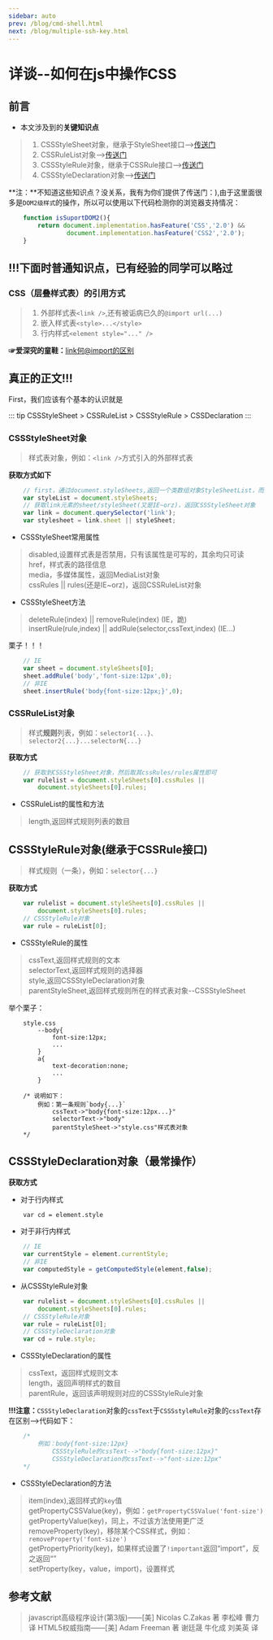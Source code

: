 ```yaml
---
sidebar: auto
prev: /blog/cmd-shell.html
next: /blog/multiple-ssh-key.html
---
```



# 详谈--如何在js中操作CSS

## 前言

* 本文涉及到的**关键知识点**

> 1. CSSStyleSheet对象，继承于StyleSheet接口-->[传送门][2]
> 2. CSSRuleList对象-->[传送门][3]
> 3. CSSStyleRule对象，继承于CSSRule接口-->[传送门][4]
> 4. CSSStyleDeclaration对象-->[传送门][5]

**注：**不知道这些知识点？没关系，我有为你们提供了传送门：),由于这里面很多是`DOM2级样式`的操作，所以可以使用以下代码检测你的浏览器支持情况：

```javascript
    function isSuportDOM2(){
        return document.implementation.hasFeature('CSS','2.0') &&
                document.implementation.hasFeature('CSS2','2.0');
    }
```

## !!!下面时普通知识点，已有经验的同学可以略过

### CSS（层叠样式表）的引用方式

> 1. 外部样式表`<link />`,还有被诟病已久的`@import url(...)`
> 2. 嵌入样式表`<style>...</style>`
> 3. 行内样式`<element style="..." />`


**☞爱深究的童鞋：**[link何@import的区别][1]

## 真正的正文!!!

First，我们应该有个基本的认识就是

::: tip
CSSStyleSheet > CSSRuleList > CSSStyleRule > CSSDeclaration
:::

### CSSStyleSheet对象

> 样式表对象，例如：`<link />`方式引入的外部样式表

**获取方式如下**

```javascript
    // first，通过document.styleSheets,返回一个类数组对象StyleSheetList，而其中每一项就是CSSStyleSheet，继承于StyleSheet接口
    var styleList = document.styleSheets;
    // 获取link元素的sheet/styleSheet(又是IE~orz)，返回CSSStyleSheet对象
    var link = document.querySelector('link');
    var stylesheet = link.sheet || styleSheet;
```

* CSSStyleSheet常用属性

> disabled,设置样式表是否禁用，只有该属性是可写的，其余均只可读<br/>
> href，样式表的路径信息<br/>
> media，多媒体属性，返回MediaList对象<br/>
> cssRules || rules(还是IE~orz)，返回CSSRuleList对象

* CSSStyleSheet方法

> deleteRule(index) || removeRule(index) (IE，跪)<br/>
> insertRule(rule,index) || addRule(selector,cssText,index) (IE...)

栗子！！！

```javascript
    // IE
    var sheet = document.styleSheets[0];
    sheet.addRule('body','font-size:12px',0);
    // 非IE
    sheet.insertRule('body{font-size:12px;}',0);
```

### CSSRuleList对象

> 样式**规则**列表，例如：`selector1{...}、selector2{...}...selectorN{...}`

**获取方式**

```javascript
    // 获取到CSSStyleSheet对象，然后取其cssRules/rules属性即可
    var rulelist = document.styleSheets[0].cssRules ||
        document.styleSheets[0].rules;
```

* CSSRuleList的属性和方法

> length,返回样式规则列表的数目

## CSSStyleRule对象(**继承于CSSRule接口**)

> 样式规则（一条），例如：`selector{...}`

**获取方式**

```javascript
    var rulelist = document.styleSheets[0].cssRules ||
        document.styleSheets[0].rules;
    // CSSStyleRule对象
    var rule = ruleList[0];
```

* CSSStyleRule的属性

> cssText,返回样式规则的文本<br/>
> selectorText,返回样式规则的选择器<br/>
> style,返回CSSStyleDeclaration对象<br/>
> parentStyleSheet,返回样式规则所在的样式表对象--CSSStyleSheet

举个栗子：

```
    style.css
        --body{
            font-size:12px;
            ...
        }
        a{
            text-decoration:none;
            ...
        }

    /* 说明如下：
        例如：第一条规则`body{...}`
            cssText->"body{font-size:12px...}"
            selectorText->"body"
            parentStyleSheet->"style.css"样式表对象
    */
```

## CSSStyleDeclaration对象（最常操作）

**获取方式**

* 对于行内样式

```
    var cd = element.style
```

* 对于非行内样式

```javascript
    // IE
    var currentStyle = element.currentStyle;
    // 非IE
    var computedStyle = getComputedStyle(element,false);
```

* 从CSSStyleRule对象

```javascript
    var rulelist = document.styleSheets[0].cssRules ||
        document.styleSheets[0].rules;
    // CSSStyleRule对象
    var rule = ruleList[0];
    // CSSStyleDeclaration对象
    var cd = rule.style;
```

* CSSStyleDeclaration的属性

> cssText，返回样式规则文本<br/>
> length，返回声明样式的数目<br/>
> parentRule，返回该声明规则对应的CSSStyleRule对象

**!!!注意：**`CSSStyleDeclaration`对象的`cssText`于`CSSSstyleRule`对象的`cssText`存在区别-->代码如下：

```javascript
    /*
        例如：body{font-size:12px}
            CSSStyleRule的cssText-->"body{font-size:12px}"
            CSSStyleDeclaration的cssText-->"font-size:12px"
    */
```

* CSSStyleDeclaration的方法

> item(index),返回样式的`key`值<br/>
> getPropertyCSSValue(key)，例如：`getPropertyCSSValue('font-size')`<br/>
> getPropertyValue(key)，同上，不过该方法使用更广泛<br/>
> removeProperty(key)，移除某个CSS样式，例如：`removeProperty('font-size')`<br/>
> getPropertyPriority(key)，如果样式设置了`!important`返回“import”，反之返回“”<br/>
> setProperty(key，value，import)，设置样式


## 参考文献


  > javascript高级程序设计(第3版)——[美] Nicolas C.Zakas 著  李松峰  曹力 译
  > HTML5权威指南——[美] Adam Freeman 著 谢廷晟  牛化成  刘美英 译



  [1]: http://www.divcss5.com/rumen/r431.shtml
  [2]: https://developer.mozilla.org/zh-CN/docs/Web/API/CSSStyleSheet
  [3]: https://developer.mozilla.org/zh-CN/docs/Web/API/CSSRuleList
  [4]: https://developer.mozilla.org/zh-CN/docs/Web/API/CSSStyleRule
  [5]: https://developer.mozilla.org/zh-CN/docs/Web/API/CSSStyleDeclaration
